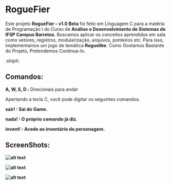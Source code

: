 # RogueFier
Este projeto <b>RogueFier - v1.0 Beta</b> foi feito em Linguagem C para a matéria de Programação I do Curso de <b>Análise e Desenvolvimento de Sistemas do IFSP Campus  Barretos</b>. Buscamos aplicar os conceitos aprendidos em sala como vetores, registros, modularização, arquivos, ponteiros etc. Para isso, implementamos um jogo de temática  <b>Roguelike</b>. Como Gostamos Bastante do Projeto, Pretendemos Continua-lo.

:shipit:

## Comandos:
<b>A, W, S, D :</b> Direcionais para andar

Apertando a tecla C, você pode digitar os seguintes comandos.<br>

<b>sair!   :<b/> Sai do Game.<br>

<b>nada!   :</b> O próprio comando já diz.<br>

<b>invent! :</b> Acede ao inventário do personagem.<br>

## ScreenShots:
![alt text](https://raw.githubusercontent.com/harbsprog/RogueFier/master/ScreenShoots/RogueFier1.png)<br>

![alt text](https://raw.githubusercontent.com/harbsprog/RogueFier/master/ScreenShoots/RogueFier2.png)<br>

![alt text](https://raw.githubusercontent.com/harbsprog/RogueFier/master/ScreenShoots/RogueFier3.png)<br>
